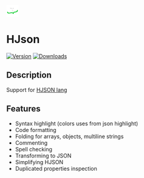![pluginIcon.svg](src%2Fmain%2Fresources%2FMETA-INF%2FpluginIcon.svg)
# HJson

[![Version](https://img.shields.io/jetbrains/plugin/v/PLUGIN_ID.svg)](https://plugins.jetbrains.com/plugin/PLUGIN_ID)
[![Downloads](https://img.shields.io/jetbrains/plugin/d/PLUGIN_ID.svg)](https://plugins.jetbrains.com/plugin/PLUGIN_ID)

## Description

Support for [HJSON lang](https://hjson.github.io)

## Features 
- Syntax highlight (colors uses from json highlight)
- Code formatting
- Folding for arrays, objects, multiline strings
- Commenting
- Spell checking
- Transforming to JSON
- Simplifying HJSON
- Duplicated properties inspection